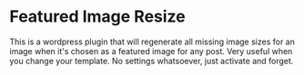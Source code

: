 Featured Image Resize
=====================

This is a wordpress plugin that will regenerate all missing image sizes for an image when it's chosen as a featured image for any post. Very useful when you change your template.
No settings whatsoever, just activate and forget.
